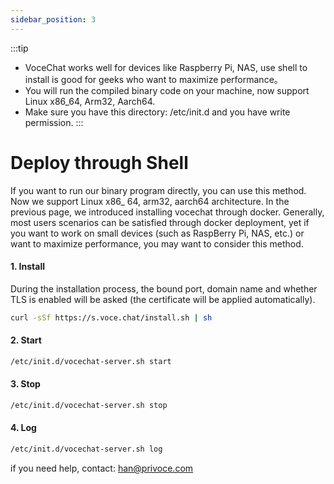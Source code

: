 ```yaml
---
sidebar_position: 3
---
```


:::tip

- VoceChat works well for devices like Raspberry Pi, NAS, use shell to install is good for geeks who want to maximize performance。
- You will run the compiled binary code on your machine, now support Linux x86_64, Arm32, Aarch64.
- Make sure you have this directory: /etc/init.d and you have write permission.
  :::

# Deploy through Shell

If you want to run our binary program directly, you can use this method. Now we support Linux x86\_ 64, arm32, aarch64 architecture.
In the previous page, we introduced installing vocechat through docker. Generally, most users scenarios can be satisfied through docker deployment, yet if you want to work on small devices (such as RaspBerry Pi, NAS, etc.) or want to maximize performance, you may want to consider this method.

#### 1. Install

During the installation process, the bound port, domain name and whether TLS is enabled will be asked (the certificate will be applied automatically).

```bash
curl -sSf https://s.voce.chat/install.sh | sh
```

#### 2. Start

```bash
/etc/init.d/vocechat-server.sh start
```

#### 3. Stop

```bash
/etc/init.d/vocechat-server.sh stop
```

#### 4. Log

```bash
/etc/init.d/vocechat-server.sh log
```

if you need help, contact: han@privoce.com

